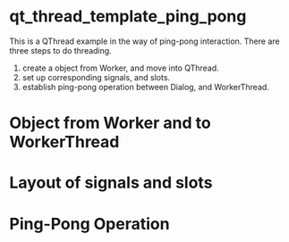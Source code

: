 # qt_thread_template_ping_pong
This is a QThread example in the way of ping-pong interaction.
There are three steps to do threading.
1. create a object from Worker, and move into QThread.
2. set up corresponding signals, and slots.
3. establish ping-pong operation between Dialog, and WorkerThread.

# Object from Worker and to WorkerThread

# Layout of signals and slots

# Ping-Pong Operation

